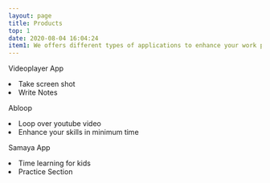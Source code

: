 ```yaml
---
layout: page
title: Products
top: 1
date: 2020-08-04 16:04:24
item1: We offers different types of applications to enhance your work productivity and save your time with amazing performance. 
---
```


<div class ="flex justify-center mb-10">
   <div class="z-10   mr-20 bg-teal-900 hover:bg-teal-800 border border-teal-700 shadow-xl  p-4 rounded-lg w-64 text-center  ">
      Videoplayer App
      <p class="mt-4"> 
          <li class="text-sm font-sans text-center ">Take screen shot</li> 
          <li class="text-sm font-sans text-center -ml-8 ">Write Notes</li>
      </p>
   </div>
   <div class="z-20  absolute bg-teal-900 hover:bg-teal-800 border border-teal-700 shadow-xl  p-4 rounded-lg w-64 text-center  ">Abloop
       <p class="mt-4"> 
          <li class="text-sm font-sans text-center" >Loop over youtube video</li>
          <li class="text-sm font-sans text-left ml-5">Enhance your skills in <span class="ml-5"> minimum time</span></li>
       </p>
   </div>
   <div class="z-10  ml-20 bg-teal-900 hover:bg-teal-800 border border-teal-700 shadow-xl  p-4 rounded-lg w-64 text-center  ">Samaya App
       <p class="mt-4">
          <li  class="text-sm font-sans text-center ">Time learning for kids</li>
          <li  class="text-sm font-sans text-center -ml-8">Practice Section</li>
       </p>
   </div>
</div>

